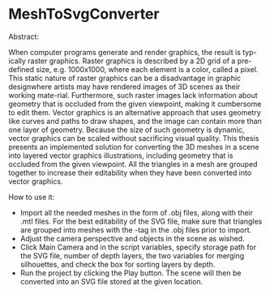 # MeshToSvgConverter

Abstract:

When computer programs generate and render graphics, the result is typ-ically raster graphics. Raster graphics is described by a 2D grid of a pre-defined size, e.g. 1000x1000, where each element is a color, called a pixel. This static nature of raster graphics can be a disadvantage in graphic designwhere artists may have rendered images of 3D scenes as their working mate-rial. Furthermore, such raster images lack information about geometry that is occluded from the given viewpoint, making it cumbersome to edit them. Vector graphics is an alternative approach that uses geometry like curves and paths to draw shapes, and the image can contain more than one layer of geometry. Because the size of such geometry is dynamic, vector graphics can be scaled without sacrificing visual quality. This thesis presents an implemented solution for converting the 3D meshes in a scene into layered vector graphics illustrations, including geometry that is occluded from the given viewpoint. All the triangles in a mesh are grouped together to increase their editability when they have been converted into vector graphics.

How to use it:

- Import all the needed meshes in the form of .obj files, along with their .mtl files. For the best editability of the SVG file, make sure that triangles are grouped into meshes with the <g>-tag in the .obj files prior to import.
- Adjust the camera perspective and objects in the scene as wished.
- Click Main Camera and in the script variables, specify storage path for the SVG file, number of depth layers, the two variables for merging silhouettes, and check the box for sorting layers by depth.
- Run the project by clicking the Play button. The scene will then be converted into an SVG file stored at the given location.
